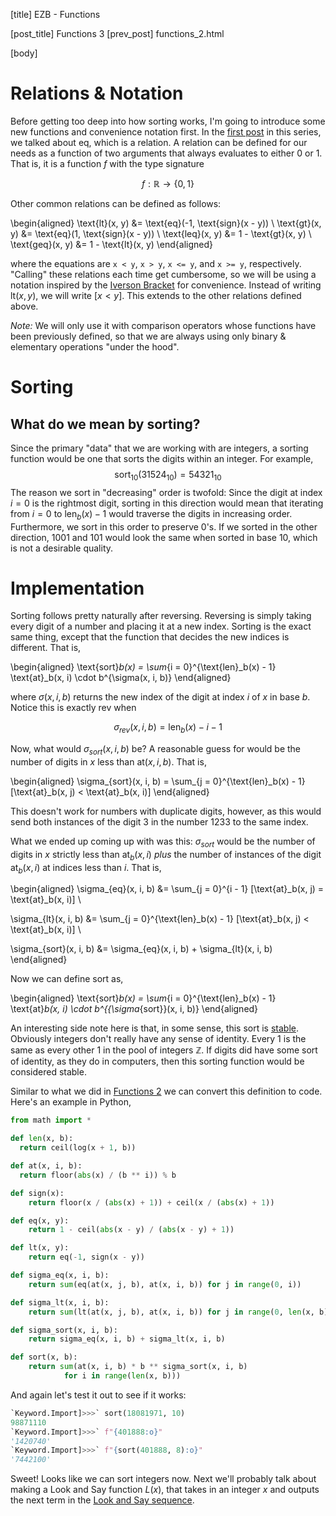 [title] EZB - Functions

[post_title] Functions 3
[prev_post] functions_2.html

[body]

# Relations & Notation
Before getting too deep into how sorting works, I'm going to introduce
some new functions and convenience notation first. In the
[first post](functions_1.html) in this series, we talked
about $\text{eq}$, which is a relation. A relation can be defined for
our needs as a function of two arguments that always evaluates to either
$0$ or $1$. That is, it is a function $f$ with the type signature

$$ f : \mathbb{R} \to \{0, 1\} $$

Other common relations can be defined as follows:

\begin{aligned}
    \text{lt}(x, y) &= \text{eq}(-1, \text{sign}(x - y)) \\
    \text{gt}(x, y) &= \text{eq}(1, \text{sign}(x - y)) \\
    \text{leq}(x, y) &= 1 - \text{gt}(x, y) \\
    \text{geq}(x, y) &= 1 - \text{lt}(x, y)
\end{aligned}

where the equations are `x < y`, `x > y`, `x <= y`, and `x >= y`, respectively.
"Calling" these relations each time get cumbersome, so we will be using a
notation inspired by the
[Iverson Bracket](https://en.wikipedia.org/wiki/Iverson_bracket)
for convenience. Instead of writing $\text{lt}(x, y)$, we will
write $[x < y]$. This extends to the other relations defined above.


*Note:* We will only use
it with comparison operators whose functions have been previously
defined, so that we are always using only binary & elementary operations
"under the hood".

# Sorting
## What do we mean by sorting?
Since the primary "data" that we are working with are
integers, a sorting function would be one that sorts the digits within
an integer. For example,
$$ \text{sort}_{10}(31524_{10}) = 54321_{10} $$
The reason we sort in "decreasing" order is twofold:
Since the digit at index $i = 0$ is the rightmost digit, sorting in this
direction would mean that iterating from $i = 0$ to
$\text{len}_b(x) - 1$ would traverse the digits in increasing order.
Furthermore, we sort in this order to preserve $0$'s. If we
sorted in the other direction, $1001$ and $101$ would look the same when
sorted in base $10$, which is not a desirable quality.

# Implementation
Sorting follows pretty naturally after reversing. Reversing is simply
taking every digit of a number and placing it at a new index. Sorting
is the exact same thing, except that the function that decides the new
indices is different. That is,

\begin{aligned}
  \text{sort}_b(x) =
  \sum_{i = 0}^{\text{len}_b(x) - 1} \text{at}_b(x, i) \cdot
    b^{\sigma(x, i, b)}
\end{aligned}

where $\sigma(x, i, b)$ returns the new index of the digit at index $i$ of
$x$ in base $b$. Notice this is exactly $\text{rev}$ when

$$\sigma_{rev}(x, i, b) = \text{len}_b(x) - i - 1$$

Now, what would $\sigma_{sort}(x, i, b)$ be? A reasonable guess for
would be the number of digits in $x$ less than $\text{at}(x, i, b)$.
That is,

\begin{aligned}
  \sigma_{sort}(x, i, b) = \sum_{j = 0}^{\text{len}_b(x) - 1}
    [\text{at}_b(x, j) < \text{at}_b(x, i)]
\end{aligned}

This doesn't work for numbers with duplicate digits, however, as this
would send both instances of the digit $3$ in the number
$1233$ to the same index.


What we ended up coming up with was this: $\sigma_{sort}$ would be the
number of digits in $x$ strictly less than $\text{at}_b(x, i)$
*plus* the number of instances of the digit $\text{at}_b(x, i)$ at
indices less than $i$. That is,

\begin{aligned}
  \sigma_{eq}(x, i, b) &= \sum_{j = 0}^{i - 1}
    [\text{at}_b(x, j) = \text{at}_b(x, i)] \\

  \sigma_{lt}(x, i, b) &= \sum_{j = 0}^{\text{len}_b(x) - 1}
  [\text{at}_b(x, j) < \text{at}_b(x, i)] \\

  \sigma_{sort}(x, i, b) &= \sigma_{eq}(x, i, b) + \sigma_{lt}(x, i, b)
\end{aligned}

Now we can define $\text{sort}$ as,

\begin{aligned}
  \text{sort}_b(x) =
    \sum_{i = 0}^{\text{len}_b(x) - 1} \text{at}_b(x, i) \cdot
      b^{{\sigma_{sort}}(x, i, b)}
\end{aligned}

An interesting side note here is that, in some sense, this sort is
[stable](https://stackoverflow.com/questions/1517793/what-is-stability-in-sorting-algorithms-and-why-is-it-important).
Obviously integers don't really have any sense of identity. Every $1$
is the same as every other $1$ in the pool of integers $\mathbb{Z}$.
If digits did have some sort of identity, as they do in computers,
then this sorting function would be considered stable.

Similar to what we did in [Functions 2](functions_2.html)
we can convert this definition to code. Here's an example in Python,

```python
from math import *

def len(x, b):
  return ceil(log(x + 1, b))

def at(x, i, b):
  return floor(abs(x) / (b ** i)) % b

def sign(x):
    return floor(x / (abs(x) + 1)) + ceil(x / (abs(x) + 1))

def eq(x, y):
    return 1 - ceil(abs(x - y) / (abs(x - y) + 1))

def lt(x, y):
    return eq(-1, sign(x - y))

def sigma_eq(x, i, b):
    return sum(eq(at(x, j, b), at(x, i, b)) for j in range(0, i))

def sigma_lt(x, i, b):
    return sum(lt(at(x, j, b), at(x, i, b)) for j in range(0, len(x, b)))

def sigma_sort(x, i, b):
    return sigma_eq(x, i, b) + sigma_lt(x, i, b)

def sort(x, b):
    return sum(at(x, i, b) * b ** sigma_sort(x, i, b)
            for i in range(len(x, b)))
```

And again let's test it out to see if it works:

```python
`Keyword.Import]>>>` sort(18081971, 10)
98871110
`Keyword.Import]>>>` f"{401888:o}"
'1420740'
`Keyword.Import]>>>` f"{sort(401888, 8):o}"
'7442100'
```

Sweet! Looks like we can sort integers now. Next we'll probably talk
about making a Look and Say function $L(x)$, that takes in an integer
$x$ and outputs the next term in the
[Look and Say sequence](https://en.wikipedia.org/wiki/Look-and-say_sequence).


